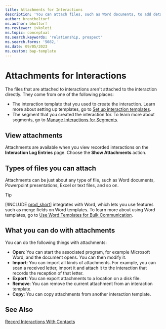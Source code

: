 ```yaml
---
title: Attachments for Interactions
description: 'You can attach files, such as Word documents, to add details about an interaction.'
author: brentholtorf
ms.author: bholtorf
ms.reviewer: ivkoleti
ms.topic: conceptual
ms.search.keywords: 'relationship, prospect'
ms.search.forms: '5082,'
ms.date: 09/05/2023
ms.custom: bap-template
---
```

# Attachments for Interactions

The files that are attached to interactions aren't attached to the interaction directly. They come from one of the following places:

* The interaction template that you used to create the interaction. Learn more about setting up templates, go to [Set up interaction templates](marketing-interactions.md#set-up-interaction-templates).
* The segment that you created the interaction for. To learn more about segments, go to [Manage Interactions for Segments](marketing-interaction-segments.md).

## View attachments

Attachments are available when you view recorded interactions on the **Interaction Log Entries** page. Choose the **Show Attachments** action.

## Types of files you can attach

Attachments can be just about any type of file, such as Word documents, Powerpoint presentations, Excel or text files, and so on.

> [!TIP]
> [!INCLUDE [prod_short](includes/prod_short.md)] integrates with Word, which lets you use features such as merge fields on Word templates. To learn more about using Word templates, go to [Use Word Templates for Bulk Communication](ui-mail-merge.md).

## What you can do with attachments

You can do the following things with attachments:

* **Open**: You can start the associated program, for example Microsoft Word, and the document opens. You can then modify it.
* **Import**: You can import all kinds of attachments. For example, you can scan a received letter, import it and attach it to the interaction that records the reception of that letter.
* **Export**: You can export attachments to a location on a disk file.
* **Remove**: You can remove the current attachment from an interaction template.
* **Copy**: You can copy attachments from another interaction template.

## See Also

[Record Interactions With Contacts](marketing-interactions.md)  
